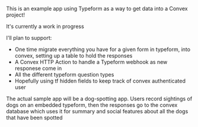 This is an example app using Typeform as a way to get data into a Convex project!

It's currently a work in progress


I'll plan to support:

- One time migrate everything you have for a given form in typeform, into convex, setting up a table to hold the responses
- A Convex HTTP Action to handle a Typeform webhook as new responese come in
- All the different typeform question types
- Hopefully using tf hidden fields to keep track of convex authenticated user

The actual sample app will be a dog-spotting app. Users record sightings of dogs
on an embedded typeform, then the responses go to the convex database
which uses it for summary and social features about all the dogs that have been spotted

